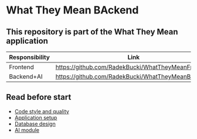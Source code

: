 # What They Mean BAckend

## This repository is part of the What They Mean application
| Responsibility                      | Link                                               |
|-------------------------------------|----------------------------------------------------|
| Frontend                            | https://github.com/RadekBucki/WhatTheyMeanFrontend |
| Backend+AI                          | https://github.com/RadekBucki/WhatTheyMeanBackend  |

## Read before start
- [Code style and quality](docs/CODE.md)
- [Application setup](docs/SETUP.md)
- [Database design](docs/DATA_LAYER.md)
- [AI module](docs/AI.md)